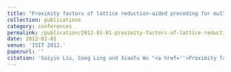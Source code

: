 ```yaml
---
title: "Proximity factors of lattice reduction-aided precoding for multiantenna broadcast"
collection: publications
category: conferences
permalink: /publication/2012-01-01-proximity-factors-of-lattice-reduction-aided-precoding-for-multiantenna-broadcast
date: 2012-01-01
venue: 'ISIT 2012.'
paperurl: ''
citation: 'Suiyin Liu, Cong Ling and Xiaofu Wu "<a href=''>Proximity factors of lattice reduction-aided precoding for multiantenna broadcast</a>", ISIT 2012.'
---
```

